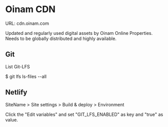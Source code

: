 # Oinam CDN

URL: cdn.oinam.com

Updated and regularly used digital assets by Oinam Online Properties.
Needs to be globally distributed and highly available.

## Git

List Git-LFS

$ git lfs ls-files --all

## Netlify

SiteName > Site settings > Build & deploy > Environment

Click the "Edit variables" and set "GIT_LFS_ENABLED" as key and "true" as value.